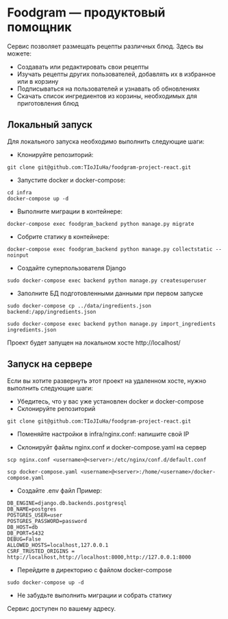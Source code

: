 # Foodgram — продуктовый помощник

Сервис позволяет размещать рецепты различных блюд.
Здесь вы можете:
- Создавать или редактировать свои рецепты
- Изучать рецепты других пользователей, добавлять их в избранное или в корзину
- Подписываться на пользователей и узнавать об обновлениях
- Скачать список ингредиентов из корзины, необходимых для приготовления блюд

## Локальный запуск
Для локального запуска необходимо выполнить следующие шаги:

- Клонируйте репозиторий:
```
git clone git@github.com:TIoJIuHa/foodgram-project-react.git
```
- Запустите docker и docker-compose:
```
cd infra
docker-compose up -d
```
- Выполните миграции в контейнере:
```
docker-compose exec foodgram_backend python manage.py migrate
```
- Собрите статику в контейнере:
```
docker-compose exec foodgram_backend python manage.py collectstatic --noinput
```
- Создайте суперпользователя Django 
```
sudo docker-compose exec backend python manage.py createsuperuser
```
- Заполните БД подготовленными данными при первом запуске
```
sudo docker-compose cp ../data/ingredients.json backend:/app/ingredients.json 
```
```
sudo docker-compose exec backend python manage.py import_ingredients ingredients.json
```
Проект будет запущен на локальном хосте http://localhost/

## Запуск на сервере
Если вы хотите развернуть этот проект на удаленном хосте, нужно выполнить следующие шаги:
- Убедитесь, что у вас уже установлен docker и docker-compose
- Склонируйте репозиторий
```
git clone git@github.com:TIoJIuHa/foodgram-project-react.git
```
- Поменяйте настройки в infra/nginx.conf: напишите свой IP
* Склонируйт файлы nginx.conf и docker-compose.yaml на сервер
```
scp nginx.conf <username>@<server>:/etc/nginx/conf.d/default.conf
```
```
scp docker-compose.yaml <username>@<server>:/home/<username>/docker-compose.yaml
```
- Создайте .env файл
Пример:
```
DB_ENGINE=django.db.backends.postgresql
DB_NAME=postgres
POSTGRES_USER=user
POSTGRES_PASSWORD=password
DB_HOST=db
DB_PORT=5432
DEBUG=False
ALLOWED_HOSTS=localhost,127.0.0.1
CSRF_TRUSTED_ORIGINS = http://localhost,http://localhost:8000,http://127.0.0.1:8000
```
- Перейдите в директорию с файлом docker-compose
```
sudo docker-compose up -d
```
- Не забудьте выполнить миграции и собрать статику

Сервис доступен по вашему адресу.
